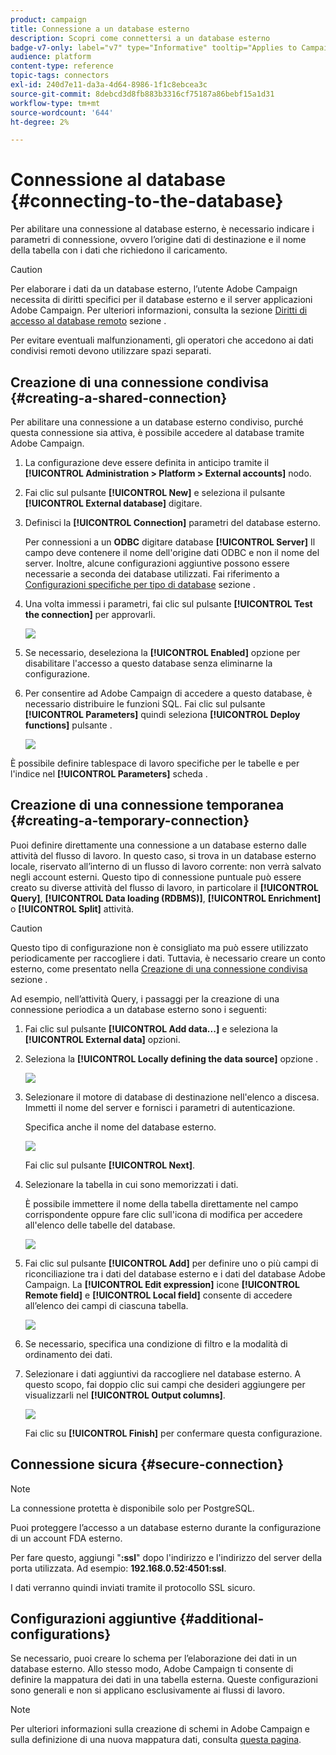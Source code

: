 ```yaml
---
product: campaign
title: Connessione a un database esterno
description: Scopri come connettersi a un database esterno
badge-v7-only: label="v7" type="Informative" tooltip="Applies to Campaign Classic v7 only"
audience: platform
content-type: reference
topic-tags: connectors
exl-id: 240d7e11-da3a-4d64-8986-1f1c8ebcea3c
source-git-commit: 8debcd3d8fb883b3316cf75187a86bebf15a1d31
workflow-type: tm+mt
source-wordcount: '644'
ht-degree: 2%

---
```


# Connessione al database {#connecting-to-the-database}



Per abilitare una connessione al database esterno, è necessario indicare i parametri di connessione, ovvero l’origine dati di destinazione e il nome della tabella con i dati che richiedono il caricamento.

>[!CAUTION]
>
>Per elaborare i dati da un database esterno, l’utente Adobe Campaign necessita di diritti specifici per il database esterno e il server applicazioni Adobe Campaign. Per ulteriori informazioni, consulta la sezione [Diritti di accesso al database remoto](../../installation/using/remote-database-access-rights.md) sezione .
>
>Per evitare eventuali malfunzionamenti, gli operatori che accedono ai dati condivisi remoti devono utilizzare spazi separati.

## Creazione di una connessione condivisa {#creating-a-shared-connection}

Per abilitare una connessione a un database esterno condiviso, purché questa connessione sia attiva, è possibile accedere al database tramite Adobe Campaign.

1. La configurazione deve essere definita in anticipo tramite il **[!UICONTROL Administration > Platform > External accounts]** nodo.
1. Fai clic sul pulsante **[!UICONTROL New]** e seleziona il pulsante **[!UICONTROL External database]** digitare.
1. Definisci la **[!UICONTROL Connection]** parametri del database esterno.

   Per connessioni a un **ODBC** digitare database **[!UICONTROL Server]** Il campo deve contenere il nome dell&#39;origine dati ODBC e non il nome del server. Inoltre, alcune configurazioni aggiuntive possono essere necessarie a seconda dei database utilizzati. Fai riferimento a [Configurazioni specifiche per tipo di database](../../installation/using/configure-fda.md) sezione .

1. Una volta immessi i parametri, fai clic sul pulsante **[!UICONTROL Test the connection]** per approvarli.

   ![](assets/wf-external-account-create.png)

1. Se necessario, deseleziona la **[!UICONTROL Enabled]** opzione per disabilitare l&#39;accesso a questo database senza eliminarne la configurazione.
1. Per consentire ad Adobe Campaign di accedere a questo database, è necessario distribuire le funzioni SQL. Fai clic sul pulsante **[!UICONTROL Parameters]** quindi seleziona **[!UICONTROL Deploy functions]** pulsante .

   ![](assets/wf-external-account-functions.png)

È possibile definire tablespace di lavoro specifiche per le tabelle e per l&#39;indice nel **[!UICONTROL Parameters]** scheda .

## Creazione di una connessione temporanea {#creating-a-temporary-connection}

Puoi definire direttamente una connessione a un database esterno dalle attività del flusso di lavoro. In questo caso, si trova in un database esterno locale, riservato all’interno di un flusso di lavoro corrente: non verrà salvato negli account esterni. Questo tipo di connessione puntuale può essere creato su diverse attività del flusso di lavoro, in particolare il **[!UICONTROL Query]**, **[!UICONTROL Data loading (RDBMS)]**, **[!UICONTROL Enrichment]** o **[!UICONTROL Split]** attività.

>[!CAUTION]
>
>Questo tipo di configurazione non è consigliato ma può essere utilizzato periodicamente per raccogliere i dati. Tuttavia, è necessario creare un conto esterno, come presentato nella [Creazione di una connessione condivisa](#creating-a-shared-connection) sezione .

Ad esempio, nell’attività Query, i passaggi per la creazione di una connessione periodica a un database esterno sono i seguenti:

1. Fai clic sul pulsante **[!UICONTROL Add data...]** e seleziona la **[!UICONTROL External data]** opzioni.
1. Seleziona la **[!UICONTROL Locally defining the data source]** opzione .

   ![](assets/wf_add_data_local_external_data.png)

1. Selezionare il motore di database di destinazione nell&#39;elenco a discesa. Immetti il nome del server e fornisci i parametri di autenticazione.

   Specifica anche il nome del database esterno.

   ![](assets/wf_add_data_local_external_data_param.png)

   Fai clic sul pulsante **[!UICONTROL Next]**.

1. Selezionare la tabella in cui sono memorizzati i dati.

   È possibile immettere il nome della tabella direttamente nel campo corrispondente oppure fare clic sull&#39;icona di modifica per accedere all&#39;elenco delle tabelle del database.

   ![](assets/wf_add_data_local_external_data_select_table.png)

1. Fai clic sul pulsante **[!UICONTROL Add]** per definire uno o più campi di riconciliazione tra i dati del database esterno e i dati del database Adobe Campaign. La **[!UICONTROL Edit expression]** icone **[!UICONTROL Remote field]** e **[!UICONTROL Local field]** consente di accedere all’elenco dei campi di ciascuna tabella.

   ![](assets/wf_add_data_local_external_data_join.png)

1. Se necessario, specifica una condizione di filtro e la modalità di ordinamento dei dati.
1. Selezionare i dati aggiuntivi da raccogliere nel database esterno. A questo scopo, fai doppio clic sui campi che desideri aggiungere per visualizzarli nel **[!UICONTROL Output columns]**.

   ![](assets/wf_add_data_local_external_data_select.png)

   Fai clic su **[!UICONTROL Finish]** per confermare questa configurazione.

## Connessione sicura {#secure-connection}

>[!NOTE]
>
>La connessione protetta è disponibile solo per PostgreSQL.

Puoi proteggere l’accesso a un database esterno durante la configurazione di un account FDA esterno.

Per fare questo, aggiungi &quot;**:ssl**&quot; dopo l&#39;indirizzo e l&#39;indirizzo del server della porta utilizzata. Ad esempio: **192.168.0.52:4501:ssl**.

I dati verranno quindi inviati tramite il protocollo SSL sicuro.

## Configurazioni aggiuntive {#additional-configurations}

Se necessario, puoi creare lo schema per l’elaborazione dei dati in un database esterno. Allo stesso modo, Adobe Campaign ti consente di definire la mappatura dei dati in una tabella esterna. Queste configurazioni sono generali e non si applicano esclusivamente ai flussi di lavoro.

>[!NOTE]
>
>Per ulteriori informazioni sulla creazione di schemi in Adobe Campaign e sulla definizione di una nuova mappatura dati, consulta [questa pagina](../../configuration/using/about-schema-edition.md).
